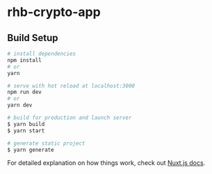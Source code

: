 # rhb-crypto-app

## Build Setup

```bash
# install dependencies
npm install
# or 
yarn

# serve with hot reload at localhost:3000
npm run dev
# or
yarn dev

# build for production and launch server
$ yarn build
$ yarn start

# generate static project
$ yarn generate
```

For detailed explanation on how things work, check out [Nuxt.js docs](https://nuxtjs.org).
